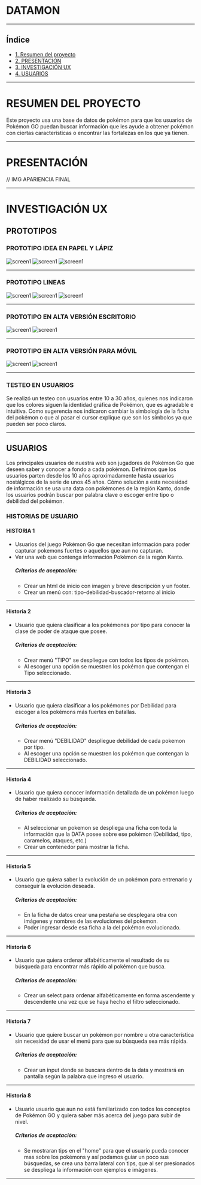 # DATAMON

***

## Índice

* [1. Resumen del proyecto](#1-RESUMEN-DEL-PROYECTO)
* [2. PRESENTACIÓN](#2-PRESENTACIÓN)
* [3. INVESTIGACIÓN UX](#3-INVESTIGACIÓN-UX)
* [4. USUARIOS](#4-USUARIOS)

***

# RESUMEN DEL PROYECTO
Este proyecto usa una base de datos de pokémon para que los usuarios de Pokémon GO puedan buscar información que les ayude a obtener pokémon con ciertas características o encontrar las fortalezas en los que ya tienen.

*** 

# PRESENTACIÓN 
// IMG APARIENCIA FINAL

***

# INVESTIGACIÓN UX 

 ## PROTOTIPOS 
 
 ### PROTOTIPO IDEA EN PAPEL Y LÁPIZ
 ![screen1](https://github.com/vvaldivi/SCL013-data-lovers/blob/master/img%20readme/papel1.jpeg)
 ![screen1](https://github.com/vvaldivi/SCL013-data-lovers/blob/master/img%20readme/papel2.jpeg)
 ![screen1](https://github.com/vvaldivi/SCL013-data-lovers/blob/master/img%20readme/papel3.jpeg)
 ***
 ### PROTOTIPO LINEAS
 ![screen1](https://github.com/vvaldivi/SCL013-data-lovers/blob/master/img%20readme/invision1.jpg)
 ![screen1](https://github.com/vvaldivi/SCL013-data-lovers/blob/master/img%20readme/invision2.jpg)
 ![screen1](https://github.com/vvaldivi/SCL013-data-lovers/blob/master/img%20readme/invision3.png)
 ***
 ### PROTOTIPO EN ALTA VERSIÓN ESCRITORIO
 ![screen1](https://github.com/vvaldivi/SCL013-data-lovers/blob/master/img%20readme/Escritorio1.png)
 ![screen1](https://github.com/vvaldivi/SCL013-data-lovers/blob/master/img%20readme/escritorio2.png)
 ***
 ### PROTOTIPO EN ALTA VERSIÓN PARA MÓVIL
 ![screen1](https://github.com/vvaldivi/SCL013-data-lovers/blob/master/img%20readme/Celular1.png)
 ![screen1](https://github.com/vvaldivi/SCL013-data-lovers/blob/master/img%20readme/Celular2.png)
 ****
 ### TESTEO EN USUARIOS
Se realizó un testeo con usuarios entre 10 a 30 años, quienes nos indicaron que los colores siguen la identidad gráfica de Pokémon, que es agradable e intuitiva. Como sugerencia nos indicaron cambiar la simbología de la ficha del pokémon o que al pasar el cursor explique que son los símbolos ya que pueden ser poco claros.
 
***

 ## USUARIOS
   Los principales usuarios de nuestra web son jugadores de Pokémon Go que deseen saber y conocer a fondo a cada pokémon.
   Definimos que los usuarios parten desde los 10 años aproximadamente hasta usuarios nostálgicos de la serie de unos 45 años.
   Cómo solución a esta necesidad de información se usa una data con pokémones de la región Kanto, donde los usuarios podrán buscar por palabra clave o escoger entre tipo o debilidad del pokémon.

 ### HISTORIAS DE USUARIO

 #### HISTORIA 1 
 - Usuarios del juego Pokémon Go que necesitan información para poder capturar pokemons fuertes o aquellos que aun no capturan. 
 - Ver una web que contenga información Pokémon de la regón Kanto.
   ##### Criterios de aceptación: 
   - Crear un html de inicio con imagen y breve descripción y un footer.
   - Crear un menú con: tipo-debilidad-buscador-retorno al inicio
***
 #### Historia 2
 - Usuario que quiera clasificar a los pokémones por tipo para conocer la clase de poder de ataque que posee. 
   ##### Criterios de aceptación: 
   - Crear menú "TIPO" se despliegue con todos los tipos de pokémon.
   - Al escoger una opción se muestren los pokémon que contengan el Tipo seleccionado.
***
 #### Historia 3
 - Usuario que quiera clasificar a los pokémones por Debilidad para escoger a los pokémons más fuertes en batallas.
   ##### Criterios de aceptación:
   - Crear menú "DEBILIDAD" despliegue debilidad de cada pokemon por tipo.
   - Al escoger una opción se muestren los pokémon que contengan la DEBILIDAD seleccionado.
 ***
 #### Historia 4
 - Usuario que quiera conocer información detallada de un pokémon luego de haber realizado su búsqueda.
   ##### Criterios de aceptación:
   - Al seleccionar un pokemon se despliega una ficha con toda la información que la DATA posee sobre ese pokémon (Debilidad, tipo, caramelos, ataques, etc.)
   - Crear un contenedor para mostrar la ficha.
 ***
 #### Historia 5
 - Usuario que quiera saber la evolución de un pokémon para entrenarlo y conseguir la evolución deseada.
   ##### Criterios de aceptación:
   - En la ficha de datos crear una pestaña se desplegara otra con imágenes y nombres de las evoluciones del pokemon.
   - Poder ingresar desde esa ficha a la del pokémon evolucionado.
***
 #### Historia 6
 - Usuario que quiera ordenar alfabéticamente el resultado de su búsqueda para encontrar más rápido al pokémon que busca.
   ##### Criterios de aceptación:
   - Crear un select para ordenar alfabéticamente en forma ascendente y descendente una vez que se haya hecho el filtro seleccionado.
***
 #### Historia 7
 - Usuario que quiere buscar un pokémon por nombre u otra característica sin necesidad de usar el menú para que su búsqueda sea más rápida.
   ##### Criterios de aceptación:
   - Crear un input donde se buscara dentro de la data y mostrará en pantalla según la palabra que ingreso el usuario.
***
#### Historia 8
 - Usuario usuario que aun no está familiarizado con todos los conceptos de Pokémon GO y quiera saber más acerca del juego para subir de  nivel.
   ##### Criterios de aceptación:
   - Se mostraran tips en el "home" para que el usuario pueda conocer mas sobre los pokémons y así podamos guiar un poco sus búsquedas, se crea una barra lateral con tips, que al ser presionados se despliega la información con ejemplos e imágenes.
  
***
